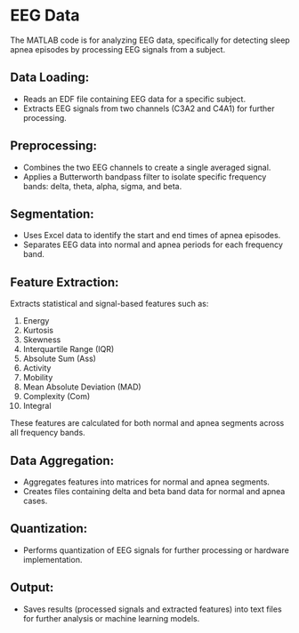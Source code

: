 # EEG Data

The MATLAB code is for analyzing EEG data, specifically for detecting sleep apnea episodes by processing EEG signals from a subject.

## Data Loading:

- Reads an EDF file containing EEG data for a specific subject.
- Extracts EEG signals from two channels (C3A2 and C4A1) for further processing.

## Preprocessing:

- Combines the two EEG channels to create a single averaged signal.
- Applies a Butterworth bandpass filter to isolate specific frequency bands: delta, theta, alpha, sigma, and beta.

## Segmentation:

- Uses Excel data to identify the start and end times of apnea episodes.
- Separates EEG data into normal and apnea periods for each frequency band.

## Feature Extraction:

Extracts statistical and signal-based features such as:

1. Energy
2. Kurtosis
3. Skewness
4. Interquartile Range (IQR)
5. Absolute Sum (Ass)
6. Activity
7. Mobility
8. Mean Absolute Deviation (MAD)
9. Complexity (Com)
10. Integral
    
These features are calculated for both normal and apnea segments across all frequency bands.

## Data Aggregation:

- Aggregates features into matrices for normal and apnea segments.
- Creates files containing delta and beta band data for normal and apnea cases.

## Quantization:

- Performs quantization of EEG signals for further processing or hardware implementation.

## Output:

- Saves results (processed signals and extracted features) into text files for further analysis or machine learning models.
